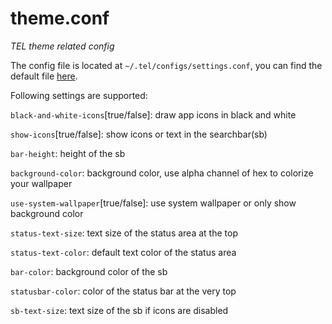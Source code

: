 # theme.conf

_TEL theme related config_

The config file is located at `~/.tel/configs/settings.conf`, you can find the default file [here](https://github.com/t-e-l/bootstrap-changes/blob/master/tel/.tel/configs/theme.conf).

Following settings are supported:


`black-and-white-icons`[true/false]: draw app icons in black and white

`show-icons`[true/false]: show icons or text in the searchbar(sb)

`bar-height`: height of the sb

`background-color`: background color, use alpha channel of hex to colorize your wallpaper

`use-system-wallpaper`[true/false]: use system wallpaper or only show background color

`status-text-size`: text size of the status area at the top

`status-text-color`: default text color of the status area

`bar-color`: background color of the sb

`statusbar-color`: color of the status bar at the very top

`sb-text-size`: text size of the sb if icons are disabled

